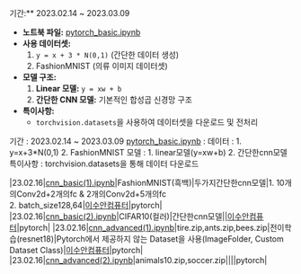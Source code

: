 기간:** 2023.02.14 ~ 2023.03.09
- **노트북 파일:** [pytorch_basic.ipynb]()
- **사용 데이터셋:**
  1. `y = x + 3 * N(0,1)` (간단한 데이터 생성)
  2. FashionMNIST (의류 이미지 데이터셋)
- **모델 구조:**
  1. **Linear 모델:** `y = xw + b`
  2. **간단한 CNN 모델:** 기본적인 합성곱 신경망 구조
- **특이사항:** 
  - `torchvision.datasets`을 사용하여 데이터셋을 다운로드 및 전처리
 

기간 : 2023.02.14 ~ 2023.03.09
[pytorch_basic.ipynb]() : 
데이터 : 1. y=x+3*N(0,1) 2. FashionMNIST
모델 : 1. linear모델(y=xw+b) 2. 간단한cnn모델
특이사항 : torchvision.datasets을 통해 데이터 다운로드



|23.02.16|[cnn_basic(1).ipynb](https://github.com/ksouth0413/dltutorial/blob/main/cnn_basic(1).ipynb)|FashionMNIST(흑백)|두가지간단한cnn모델|1. 10개의Conv2d+2개의fc & 2개의Conv2d+5개의fc<br>2. batch_size128,64|[이수안컴퓨터](https://youtu.be/IwLOWwrz26w?list=PL7ZVZgsnLwEEIC4-KQIchiPda_EjxX61r)|pytorch|
|23.02.16|[cnn_basic(2).ipynb](https://github.com/ksouth0413/dltutorial/blob/main/cnn_basic(2).ipynb)|CIFAR10(컬러)|간단한cnn모델||[이수안컴퓨터](https://youtu.be/E-LodDU6pIA?list=PL7ZVZgsnLwEEIC4-KQIchiPda_EjxX61r)|pytorch|
|23.02.16|[cnn_advanced(1).ipynb](https://github.com/ksouth0413/dltutorial/blob/main/cnn_advanced(1).ipynb)|tire.zip,ants.zip,bees.zip|전이학습(resnet18)|Pytorch에서 제공하지 않는 Dataset을 사용(ImageFolder, Custom Dataset Class)|[이수안컴퓨터](https://youtu.be/szfjmRYPX-4?list=PL7ZVZgsnLwEEIC4-KQIchiPda_EjxX61r)|pytorch|
|23.02.16|[cnn_advanced(2).ipynb](https://github.com/ksouth0413/dltutorial/blob/main/cnn_advanced(2).ipynb)|animals10.zip,soccer.zip||||pytorch|
